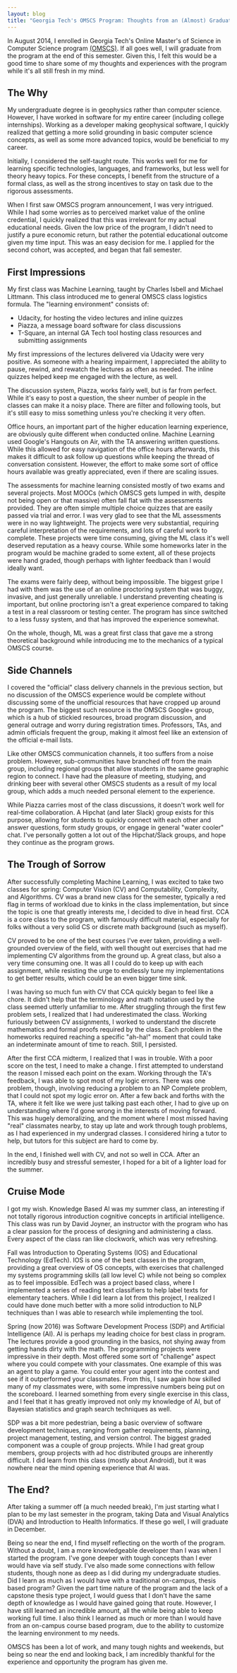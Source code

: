 ```yaml
---
layout: blog
title: "Georgia Tech's OMSCS Program: Thoughts from an (Almost) Graduate"
---
```


In August 2014, I enrolled in Georgia Tech's Online Master's of Science in Computer Science program [(OMSCS)](https://www.omscs.gatech.edu/). If all goes well, I will graduate from the program at the end of this semester. Given this, I felt this would be a good time to share some of my thoughts and experiences with the program while it's all still fresh in my mind.

## The Why

My undergraduate degree is in geophysics rather than computer science. However, I have worked in software for my entire career (including college internships). Working as a developer making geophysical software, I quickly realized that getting a more solid grounding in basic computer science concepts, as well as some more advanced topics, would be beneficial to my career.

Initially, I considered the self-taught route. This works well for me for learning specific technologies, languages, and frameworks, but less well for theory heavy topics. For these concepts, I benefit from the structure of a formal class, as well as the strong incentives to stay on task due to the rigorous assessments.

When I first saw OMSCS program announcement, I was very intrigued. While I had some worries as to perceived market value of the online credential, I quickly realized that this was irrelevant for my actual educational needs. Given the low price of the program, I didn't need to justify a pure economic return, but rather the potential educational outcome given my time input. This was an easy decision for me. I applied for the second cohort, was accepted, and began that fall semester.

## First Impressions

My first class was Machine Learning, taught by Charles Isbell and Michael Littmann. This class introduced me to general OMSCS class logistics formula. The "learning environment" consists of:

- Udacity, for hosting the video lectures and inline quizzes
- Piazza, a message board software for class discussions
- T-Square, an internal GA Tech tool hosting class resources and submitting assignments

My first impressions of the lectures delivered via Udacity were very positive. As someone with a hearing impairment, I appreciated the ability to pause, rewind, and rewatch the lectures as often as needed. The inline quizzes helped keep me engaged with the lecture, as well.

The discussion system, Piazza, works fairly well, but is far from perfect. While it's easy to post a question, the sheer number of people in the classes can make it a noisy place. There are filter and following tools, but it's still easy to miss something unless you're checking it very often.

Office hours, an important part of the higher education learning experience, are obviously quite different when conducted online. Machine Learning used Google's Hangouts on Air, with the TA answering written questions. While this allowed for easy navigation of the office hours afterwards, this makes it difficult to ask follow up questions while keeping the thread of conversation consistent. However, the effort to make some sort of office hours available was greatly appreciated, even if there are scaling issues.

The assessments for machine learning consisted mostly of two exams and several projects. Most MOOCs (which OMSCS gets lumped in with, despite not being open or that massive) often fall flat with the assessments provided. They are often simple multiple choice quizzes that are easily passed via trial and error. I was very glad to see that the ML assessments were in no way lightweight. The projects were very substantial, requiring careful interpretation of the requirements, and lots of careful work to complete. These projects were time consuming, giving the ML class it's well deserved reputation as a heavy course. While some homeworks later in the program would be machine graded to some extent, all of these projects were hand graded, though perhaps with lighter feedback than I would ideally want.

The exams were fairly deep, without being impossible. The biggest gripe I had with them was the use of an online proctoring system that was buggy, invasive, and just generally unreliable. I understand preventing cheating is important, but online proctoring isn't a great experience compared to taking a test in a real classroom or testing center. The program  has since switched to a less fussy system, and that has improved the experience somewhat.

On the whole, though, ML was a great first class that gave me a strong theoretical background while introducing me to the mechanics of a typical OMSCS course.

## Side Channels

I covered the "official" class delivery channels in the previous section, but no discussion of the OMSCS experience would be complete without discussing some of the unofficial resources that have cropped up around the program. The biggest such resource is the OMSCS Google+ group, which is a hub of stickied resources, broad program discussion, and general outrage and worry during registration times. Professors, TAs, and admin officials frequent the group, making it almost feel like an extension of the official e-mail lists.

Like other OMSCS communication channels, it too suffers from a noise problem. However, sub-communities have branched off from the main group, including regional groups that allow students in the same geographic region to connect. I have had the pleasure of meeting, studying, and drinking beer with several other OMSCS students as a result of my local group, which adds a much needed personal element to the experience.

While Piazza carries most of the class discussions, it doesn't work well for real-time collaboration. A Hipchat (and later Slack) group exists for this purpose, allowing for students to quickly connect with each other and answer questions, form study groups, or engage in general "water cooler" chat. I've personally gotten a lot out of the Hipchat/Slack groups, and hope they continue as the program grows.

## The Trough of Sorrow

After successfully completing Machine Learning, I was excited to take two classes for spring: Computer Vision (CV) and Computability, Complexity, and Algorithms. CV was a brand new class for the semester, typically a red flag in terms of workload due to kinks in the class implementation, but since the topic is one that greatly interests me, I decided to dive in head first. CCA is a core class to the program, with famously difficult material, especially for folks without a very solid CS or discrete math background (such as myself).

CV proved to be one of the best courses I've ever taken, providing a well-grounded overview of the field, with well thought out exercises that had me implementing CV algorithms from the ground up. A great class, but also a very time consuming one. It was all I could do to keep up with each assignment, while resisting the urge to endlessly tune my implementations to get better results, which could be an even bigger time sink.

I was having so much fun with CV that CCA quickly began to feel like a chore. It didn't help that the terminology and math notation used by the class seemed utterly unfamiliar to me. After struggling through the first few problem sets, I realized that I had underestimated the class. Working furiously between CV assignments, I worked to understand the discrete mathematics and formal proofs required by the class. Each problem in the homeworks required reaching a specific "ah-ha!" moment that could take an indeterminate amount of time to reach. Still, I persisted.

After the first CCA midterm, I realized that I was in trouble. With a poor score on the test, I need to make a change. I first attempted to understand the reason I missed each point on the exam. Working through the TA's feedback, I was able to spot most of my logic errors. There was one problem, though, involving reducing a problem to an NP Complete problem, that I could not spot my logic error on. After a few back and forths with the TA, where it felt like we were just talking past each other, I had to give up on understanding where I'd gone wrong in the interests of moving forward. This was hugely demoralizing, and the moment where I most missed having "real" classmates nearby, to stay up late and work through tough problems, as I had experienced in my undergrad classes.  I considered hiring a tutor to help, but tutors for this subject are hard to come by.

In the end, I finished well with CV, and not so well in CCA. After an incredibly busy and stressful semester, I hoped for a bit of a lighter load for the summer.

## Cruise Mode

I got my wish. Knowledge Based AI was my summer class, an interesting if not totally rigorous introduction cognitive concepts in artificial intelligence. This class was run by David Joyner, an instructor with the program who has a clear passion for the process of designing and administering a class. Every aspect of the class ran like clockwork, which was very refreshing.

Fall was Introduction to Operating Systems (IOS) and Educational Technology (EdTech). IOS is one of the best classes in the program, providing a great overview of OS concepts, with exercises that challenged my systems programming skills (all low level C) while not being so complex as to feel impossible. EdTech was a project based class, where I implemented a series of reading text classifiers to help label texts for elementary teachers. While I did learn a lot from this project, I realized I could have done much better with a more solid introduction to NLP techniques than I was able to research while implementing the tool.

Spring (now 2016) was Software Development Process (SDP) and Artificial Intelligence (AI). AI is perhaps my leading choice for best class in program. The lectures provide a good grounding in the basics, not shying away from getting hands dirty with the math. The programming projects were impressive in their depth. Most offered some sort of "challenge" aspect where you could compete with your classmates. One example of this was an agent to play a game. You could enter your agent into the contest and see if it outperformed your classmates. From this, I saw again how skilled many of my classmates were, with some impressive numbers being put on the scoreboard. I learned something from every single exercise in this class, and I feel that it has greatly improved not only my knowledge of AI, but of Bayesian statistics and graph search techniques as well.

SDP was a bit more pedestrian, being a basic overview of software development techniques, ranging from gather requirements, planning, project management, testing, and version control. The biggest graded component was a couple of group projects. While I had great group members, group projects with ad hoc distributed groups are inherently difficult. I did learn from this class (mostly about Android), but it was nowhere near the mind opening experience that AI was.

## The End?

After taking a summer off (a much needed break), I'm just starting what I plan to be my last semester in the program, taking Data and Visual Analytics (DVA) and Introduction to Health Informatics. If these go well, I will graduate in December.

Being so near the end, I find myself reflecting on the worth of the program. Without a doubt, I am a more knowledgeable developer than I was when I started the program. I've gone deeper with tough concepts than I ever would have via self study. I've also made some connections with fellow students, though none as deep as I did during my undergraduate studies. Did I learn as much as I would have with a traditional on-campus, thesis based program? Given the part time nature of the program and the lack of a capstone thesis type project, I would guess that I don't have the same depth of knowledge as I would have gained going that route. However, I have still learned an incredible amount, all the while being able to keep working full time. I also think I learned as much or more than I would have from an on-campus course based program, due to the ability to customize the learning environment to my needs.

OMSCS has been a lot of work, and many tough nights and weekends, but being so near the end and looking back, I am incredibly thankful for the experience and opportunity the program has given me.
